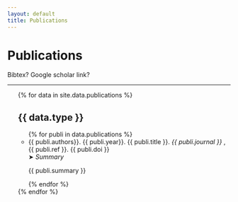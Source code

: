 ```yaml
---
layout: default
title: Publications
---
```


# Publications

Bibtex? Google scholar link?

---

<ul class="publications">
  {% for data in site.data.publications %}
  <h2 class="title">{{ data.type }}</h2>

  <ul class="publications-by-type {{ data.type }}">
    {% for publi in data.publications %}
      <li class="publi">
        <div class="publi-description">
          {{ publi.authors}}. {{ publi.year}}. {{ publi.title }}. <em> {{ publi.journal }} </em>, {{ publi.ref }}. {{ publi.doi }}
        </div>
        <div class="toggle">
          <a class="toggler">&#10148; <em>Summary</em></a>
          <p class="publi-summary toggled">
            {{ publi.summary }}
          </p>
        </div>
      </li>
    {% endfor %}
  </ul>
  {% endfor %}
</ul>
